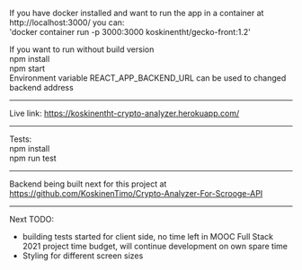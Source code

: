 If you have docker installed and want to run the app in a container at http://localhost:3000/ you can: <br>
'docker container run -p 3000:3000 koskinentht/gecko-front:1.2'

If you want to run without build version
<br>npm install
<br>npm start
<br>Environment variable REACT_APP_BACKEND_URL can be used to changed backend address

--------------------------------------------------------------

Live link:
https://koskinentht-crypto-analyzer.herokuapp.com/

--------------------------------------------------------------

Tests:
<br>npm install
<br>npm run test

--------------------------------------------------------------

Backend being built next for this project at 
<br>https://github.com/KoskinenTimo/Crypto-Analyzer-For-Scrooge-API

--------------------------------------------------------------

Next TODO:

- building tests started for client side, no time left in MOOC Full Stack 2021 project time budget, will continue development on own spare time
- Styling for different screen sizes